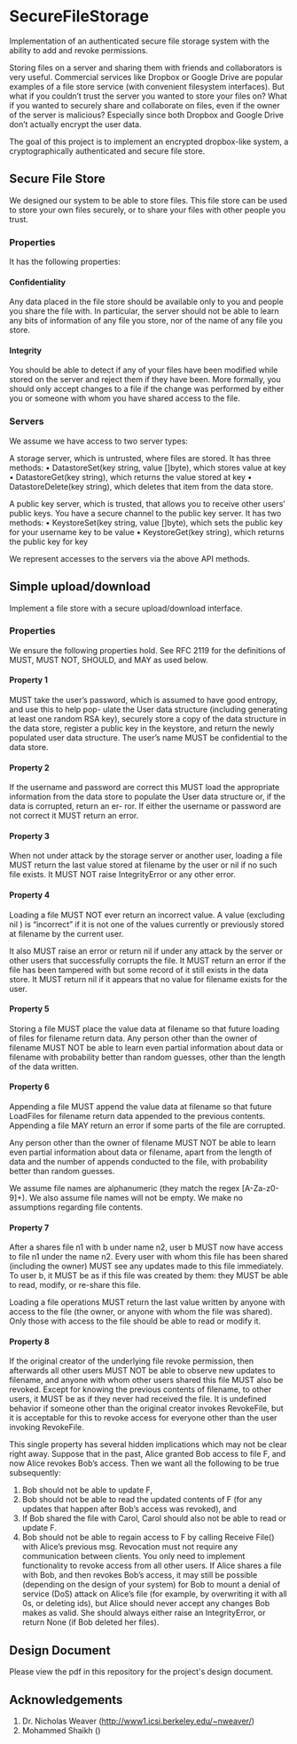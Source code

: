 # SecureFileStorage
Implementation of an authenticated secure file storage system with the ability to add and revoke permissions.

Storing files on a server and sharing them with friends and collaborators is very useful. Commercial services like Dropbox or Google Drive are popular examples of a file store service (with convenient filesystem interfaces). But what if you couldn’t trust the server you wanted to store your files on? What if you wanted to securely share and collaborate on files, even if the owner of the server is malicious? Especially since both Dropbox and Google Drive don’t actually encrypt the user data.

The goal of this project is to implement an encrypted dropbox-like system, a cryptographically authenticated and secure file store.

## Secure File Store
We designed our system to be able to store files. This file store can be used to store your own files securely, or to share your files with other people you trust.

### Properties
It has the following properties:

#### Confidentiality
Any data placed in the file store should be available only to you and people you share the file with. In particular, the server should not be able to learn any bits of information of any file you store, nor of the name of any file you store.

#### Integrity
You should be able to detect if any of your files have been modified while stored on the server and reject them if they have been. More formally, you should only accept changes to a file if the change was performed by either you or someone with whom you have shared access to the file.

### Servers
We assume we have access to two server types:

A storage server, which is untrusted, where files are stored. It has three methods:
• DatastoreSet(key string, value []byte), which stores value at key
• DatastoreGet(key string), which returns the value stored at key
• DatastoreDelete(key string), which deletes that item from the data store.

A public key server, which is trusted, that allows you to receive other users’ public keys. You have a secure channel to the public key server. It has two methods:
• KeystoreSet(key string, value []byte), which sets the public key for your username key to be value
• KeystoreGet(key string), which returns the public key for key

We represent accesses to the servers via the above API methods.

## Simple upload/download
Implement a file store with a secure upload/download interface.

### Properties
We ensure the following properties hold. See RFC 2119 for the definitions of MUST, MUST NOT, SHOULD, and MAY as used below.

#### Property 1
MUST take the user’s password, which is assumed to have good entropy, and use this to help pop- ulate the User data structure (including generating at least one random RSA key), securely store a copy of the data structure in the data store, register a public key in the keystore, and return the newly populated user data structure. The user’s name MUST be confidential to the data store.

#### Property 2
If the username and password are correct this MUST load the appropriate information from the data store to populate the User data structure or, if the data is corrupted, return an er- ror. If either the username or password are not correct it MUST return an error.

#### Property 3
When not under attack by the storage server or another user, loading a file MUST return the last value stored at filename by the user or nil if no such file exists. It MUST NOT raise IntegrityError or any other error.

#### Property 4
Loading a file MUST NOT ever return an incorrect value. A value (excluding nil ) is “incorrect” if it is not one of the values currently or previously stored at filename by the current user.

It also MUST raise an error or return nil if under any attack by the server or other users that successfully corrupts the file. It MUST return an error if the file has been tampered with but some record of it still exists in the data store. It MUST return nil if it appears that no value for filename exists for the user.

#### Property 5
Storing a file MUST place the value data at filename so that future loading of files for filename return data. Any person other than the owner of filename MUST NOT be able to learn even partial information about data or filename with probability better than random guesses, other than the length of the data written.

#### Property 6
Appending a file MUST append the value data at filename so that future LoadFiles for filename return data appended to the previous contents. Appending a file MAY return an error if some parts of the file are corrupted.

Any person other than the owner of filename MUST NOT be able to learn even partial information about data or filename, apart from the length of data and the number of appends conducted to the file, with probability better than random guesses.

We assume file names are alphanumeric (they match the regex [A-Za-z0-9]+). We also assume file names will not be empty. We make no assumptions regarding file contents.

#### Property 7
After a shares file n1 with b under name n2, user b MUST now have access to file n1 under the name n2. Every user with whom this file has been shared (including the owner) MUST see any updates made to this file immediately. To user b, it MUST be as if this file was created by them: they MUST be able to read, modify, or re-share this file.

Loading a file operations MUST return the last value written by anyone with access to the file (the owner, or anyone with whom the file was shared). Only those with access to the file should be able to read or modify it.

#### Property 8
If the original creator of the underlying file revoke permission, then afterwards all other users MUST NOT be able to observe new updates to filename, and anyone with whom other users shared this file MUST also be revoked. Except for knowing the previous contents of filename, to other users, it MUST be as if they never had received the file. It is undefined behavior if someone other than the original creator invokes RevokeFile, but it is acceptable for this to revoke access for everyone other than the user invoking RevokeFile.

This single property has several hidden implications which may not be clear right away. Suppose that in the past, Alice granted Bob access to file F, and now Alice revokes Bob’s access. Then we want all the following to be true subsequently:
1. Bob should not be able to update F,
2. Bob should not be able to read the updated contents of F (for any updates that happen after Bob’s access was revoked), and
3. If Bob shared the file with Carol, Carol should also not be able to read or update F.
4. Bob should not be able to regain access to F by calling Receive File() with Alice’s previous msg.
Revocation must not require any communication between clients.
You only need to implement functionality to revoke access from all other users.
If Alice shares a file with Bob, and then revokes Bob’s access, it may still be possible (depending on the design of your system) for Bob to mount a denial of service (DoS) attack on Alice’s file (for example, by overwriting it with all 0s, or deleting ids), but Alice should never accept any changes Bob makes as valid. She should always either raise an IntegrityError, or return None (if Bob deleted her files).

## Design Document
Please view the pdf in this repository for the project's design document.

## Acknowledgements
1. Dr. Nicholas Weaver (http://www1.icsi.berkeley.edu/~nweaver/)
2. Mohammed Shaikh ()
